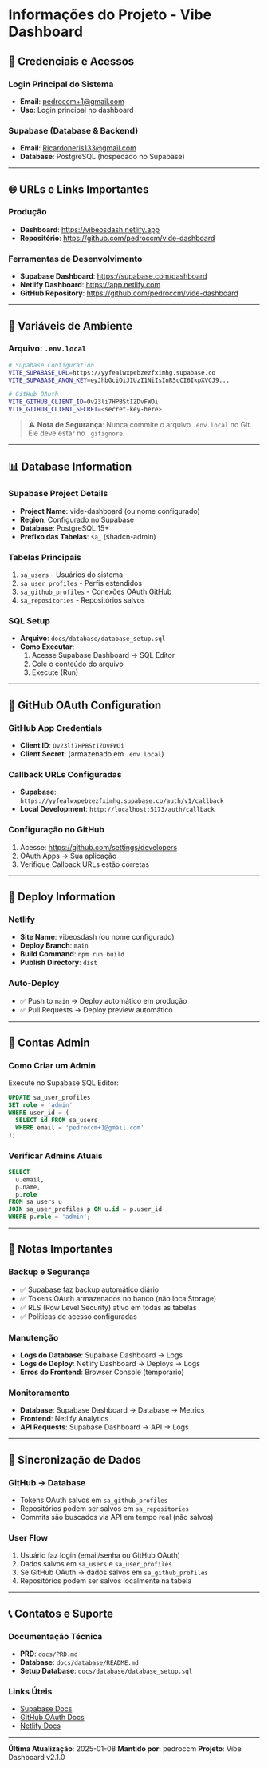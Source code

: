 # Informações do Projeto - Vibe Dashboard

## 🔑 Credenciais e Acessos

### Login Principal do Sistema
- **Email**: pedroccm+1@gmail.com
- **Uso**: Login principal no dashboard

### Supabase (Database & Backend)
- **Email**: Ricardoneris133@gmail.com
- **Database**: PostgreSQL (hospedado no Supabase)

---

## 🌐 URLs e Links Importantes

### Produção
- **Dashboard**: https://vibeosdash.netlify.app
- **Repositório**: https://github.com/pedroccm/vide-dashboard

### Ferramentas de Desenvolvimento
- **Supabase Dashboard**: https://supabase.com/dashboard
- **Netlify Dashboard**: https://app.netlify.com
- **GitHub Repository**: https://github.com/pedroccm/vide-dashboard

---

## 🔐 Variáveis de Ambiente

### Arquivo: `.env.local`

```bash
# Supabase Configuration
VITE_SUPABASE_URL=https://yyfealwxpebzezfximhg.supabase.co
VITE_SUPABASE_ANON_KEY=eyJhbGciOiJIUzI1NiIsInR5cCI6IkpXVCJ9...

# GitHub OAuth
VITE_GITHUB_CLIENT_ID=Ov23li7HPBStIZDvFWOi
VITE_GITHUB_CLIENT_SECRET=<secret-key-here>
```

> ⚠️ **Nota de Segurança**: Nunca commite o arquivo `.env.local` no Git. Ele deve estar no `.gitignore`.

---

## 📊 Database Information

### Supabase Project Details
- **Project Name**: vide-dashboard (ou nome configurado)
- **Region**: Configurado no Supabase
- **Database**: PostgreSQL 15+
- **Prefixo das Tabelas**: `sa_` (shadcn-admin)

### Tabelas Principais
1. `sa_users` - Usuários do sistema
2. `sa_user_profiles` - Perfis estendidos
3. `sa_github_profiles` - Conexões OAuth GitHub
4. `sa_repositories` - Repositórios salvos

### SQL Setup
- **Arquivo**: `docs/database/database_setup.sql`
- **Como Executar**:
  1. Acesse Supabase Dashboard → SQL Editor
  2. Cole o conteúdo do arquivo
  3. Execute (Run)

---

## 🔧 GitHub OAuth Configuration

### GitHub App Credentials
- **Client ID**: `Ov23li7HPBStIZDvFWOi`
- **Client Secret**: (armazenado em `.env.local`)

### Callback URLs Configuradas
- **Supabase**: `https://yyfealwxpebzezfximhg.supabase.co/auth/v1/callback`
- **Local Development**: `http://localhost:5173/auth/callback`

### Configuração no GitHub
1. Acesse: https://github.com/settings/developers
2. OAuth Apps → Sua aplicação
3. Verifique Callback URLs estão corretas

---

## 🚀 Deploy Information

### Netlify
- **Site Name**: vibeosdash (ou nome configurado)
- **Deploy Branch**: `main`
- **Build Command**: `npm run build`
- **Publish Directory**: `dist`

### Auto-Deploy
- ✅ Push to `main` → Deploy automático em produção
- ✅ Pull Requests → Deploy preview automático

---

## 👤 Contas Admin

### Como Criar um Admin
Execute no Supabase SQL Editor:

```sql
UPDATE sa_user_profiles
SET role = 'admin'
WHERE user_id = (
  SELECT id FROM sa_users
  WHERE email = 'pedroccm+1@gmail.com'
);
```

### Verificar Admins Atuais
```sql
SELECT
  u.email,
  p.name,
  p.role
FROM sa_users u
JOIN sa_user_profiles p ON u.id = p.user_id
WHERE p.role = 'admin';
```

---

## 📝 Notas Importantes

### Backup e Segurança
- ✅ Supabase faz backup automático diário
- ✅ Tokens OAuth armazenados no banco (não localStorage)
- ✅ RLS (Row Level Security) ativo em todas as tabelas
- ✅ Políticas de acesso configuradas

### Manutenção
- **Logs do Database**: Supabase Dashboard → Logs
- **Logs do Deploy**: Netlify Dashboard → Deploys → Logs
- **Erros do Frontend**: Browser Console (temporário)

### Monitoramento
- **Database**: Supabase Dashboard → Database → Metrics
- **Frontend**: Netlify Analytics
- **API Requests**: Supabase Dashboard → API → Logs

---

## 🔄 Sincronização de Dados

### GitHub → Database
- Tokens OAuth salvos em `sa_github_profiles`
- Repositórios podem ser salvos em `sa_repositories`
- Commits são buscados via API em tempo real (não salvos)

### User Flow
1. Usuário faz login (email/senha ou GitHub OAuth)
2. Dados salvos em `sa_users` e `sa_user_profiles`
3. Se GitHub OAuth → dados salvos em `sa_github_profiles`
4. Repositórios podem ser salvos localmente na tabela

---

## 📞 Contatos e Suporte

### Documentação Técnica
- **PRD**: `docs/PRD.md`
- **Database**: `docs/database/README.md`
- **Setup Database**: `docs/database/database_setup.sql`

### Links Úteis
- [Supabase Docs](https://supabase.com/docs)
- [GitHub OAuth Docs](https://docs.github.com/en/apps/oauth-apps)
- [Netlify Docs](https://docs.netlify.com)

---

**Última Atualização**: 2025-01-08
**Mantido por**: pedroccm
**Projeto**: Vibe Dashboard v2.1.0
